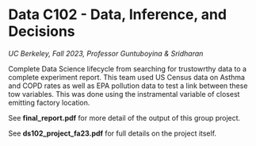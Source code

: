 # Data C102 - Data, Inference, and Decisions
*UC Berkeley, Fall 2023, Professor Guntuboyina & Sridharan*

Complete Data Science lifecycle from searching for trustowrthy data to a complete experiment report. This team used US Census 
data on Asthma and COPD rates as well as EPA pollution data to test a link between these tow variables. This was done using
the instramental variable of closest emitting factory location. 

See **final_report.pdf** for more detail of the output of this group project. 

See **ds102_project_fa23.pdf** for full details on the project itself.
